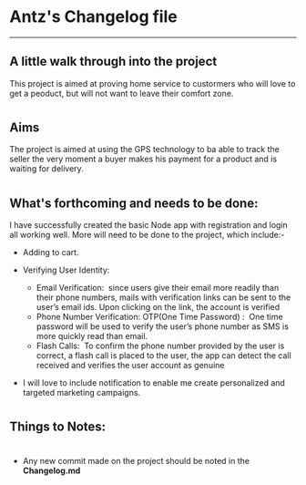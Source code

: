 # **Antz's Changelog file** 

-----------------------------------------


## A little walk through into the project

This project is aimed at proving home service to custormers who will love to get a peoduct, but will not want to leave their comfort zone.

#
## Aims

The project is aimed at using the GPS technology to ba able to track the seller the very moment a buyer makes his payment for a product and is waiting for delivery.

#
## What's forthcoming and needs to be done:  

I have successfully created the basic Node app with registration and login all working well. More will need to be done to the project, which include:-
* Adding to cart.
* Verifying User Identity:
	- Email Verification: ​ since users give their email more readily than their phone numbers, mails
with verification links can be sent to the user’s email ids. Upon clicking on the link, the account
is verified
	- Phone Number Verification: OTP(One Time Password) : ​ One time password will be used to
verify the user’s phone number as SMS is more quickly read than email. 
	- Flash Calls: ​ To confirm the phone number provided by the user is correct, a flash call is placed
to the user, the app can detect the call received and verifies the user account as genuine

* I will love to include notification to enable me create personalized and targeted marketing campaigns.



#
## Things to Notes:
#

- Any new commit made on the project should be noted in the **Changelog.md**

 
